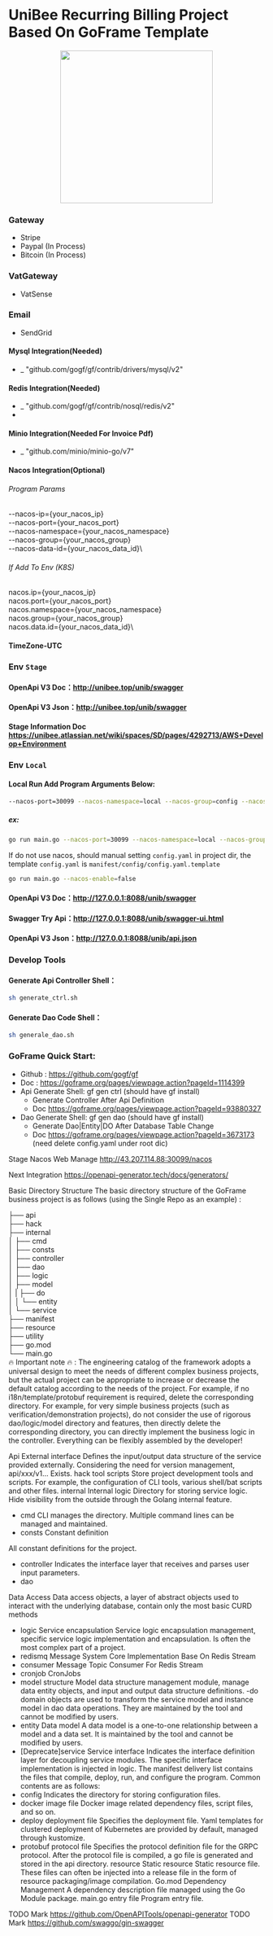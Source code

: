 # UniBee Recurring Billing Project Based On GoFrame Template

<div align=center>
<img src="http://unibee.top/files/invoice/SubStatusAndTimeline.png" width="300"/>
</div>

### Gateway
- Stripe
- Paypal (In Process)
- Bitcoin (In Process)

### VatGateway
- VatSense

### Email
- SendGrid


#### Mysql Integration(Needed)

- \_ "github.com/gogf/gf/contrib/drivers/mysql/v2"

#### Redis Integration(Needed)

- \_ "github.com/gogf/gf/contrib/nosql/redis/v2"
-
#### Minio Integration(Needed For Invoice Pdf)
- \_ "github.com/minio/minio-go/v7"

#### Nacos Integration(Optional)
###### Program Params
--nacos-ip={your_nacos_ip}\
--nacos-port={your_nacos_port}\
--nacos-namespace={your_nacos_namespace}\
--nacos-group={your_nacos_group}\
--nacos-data-id={your_nacos_data_id}\
###### If Add To Env (K8S)
nacos.ip={your_nacos_ip}\
nacos.port={your_nacos_port}\
nacos.namespace={your_nacos_namespace}\
nacos.group={your_nacos_group}\
nacos.data.id={your_nacos_data_id}\

#### TimeZone-UTC

### Env `Stage`

#### OpenApi V3 Doc：http://unibee.top/unib/swagger

#### OpenApi V3 Json：http://unibee.top/unib/swagger

#### Stage Information Doc https://unibee.atlassian.net/wiki/spaces/SD/pages/4292713/AWS+Develop+Environment

### Env `Local`

#### Local Run Add Program Arguments Below: 
```bash
--nacos-port=30099 --nacos-namespace=local --nacos-group=config --nacos-data-id=unib-settings.yaml --nacos-ip=unibee.top
```
##### ex: 
```bash
go run main.go --nacos-port=30099 --nacos-namespace=local --nacos-group=config --nacos-data-id=unib-settings.yaml --nacos-ip=unibee.top
```

If do not use nacos, should manual setting `config.yaml` in project dir, the template `config.yaml` is `manifest/config/config.yaml.template`
```bash
go run main.go --nacos-enable=false
```

#### OpenApi V3 Doc：http://127.0.0.1:8088/unib/swagger

#### Swagger Try Api：http://127.0.0.1:8088/unib/swagger-ui.html

#### OpenApi V3 Json：http://127.0.0.1:8088/unib/api.json

### Develop Tools
#### Generate Api Controller Shell：
```bash
sh generate_ctrl.sh
```
#### Generate Dao Code Shell：
```bash
sh generale_dao.sh
```

### GoFrame Quick Start:
- Github : https://github.com/gogf/gf
- Doc : https://goframe.org/pages/viewpage.action?pageId=1114399
- Api Generate Shell: gf gen ctrl (should have gf install)
  - Generate Controller After Api Definition
  - Doc https://goframe.org/pages/viewpage.action?pageId=93880327
- Dao Generate Shell: gf gen dao (should have gf install)
  - Generate Dao|Entity|DO After Database Table Change 
  - Doc https://goframe.org/pages/viewpage.action?pageId=3673173 (need delete config.yaml under root dic)


Stage Nacos Web Manage
http://43.207.114.88:30099/nacos

Next Integration
https://openapi-generator.tech/docs/generators/

Basic Directory Structure
The basic directory structure of the GoFrame business project is as follows (using the Single Repo as an example) :


├── api\
├── hack\
├── internal\
│   ├── cmd\
│   ├── consts\
│   ├── controller\
│   ├── dao\
│   ├── logic\
│   ├── model\
│   |   ├── do\
│   │   └── entity\
│   └── service\
├── manifest\
├── resource\
├── utility\
├── go.mod\
└── main.go\
🔥 Important note 🔥 : The engineering catalog of the framework adopts a universal design to meet the needs of different complex business projects, but the actual project can be appropriate to increase or decrease the default catalog according to the needs of the project. For example, if no i18n/template/protobuf requirement is required, delete the corresponding directory. For example, for very simple business projects (such as verification/demonstration projects), do not consider the use of rigorous dao/logic/model directory and features, then directly delete the corresponding directory, you can directly implement the business logic in the controller. Everything can be flexibly assembled by the developer!

Api External interface Defines the input/output data structure of the service provided externally. Considering the need for version management, api/xxx/v1... Exists.
hack tool scripts Store project development tools and scripts. For example, the configuration of CLI tools, various shell/bat scripts and other files.
internal Internal logic Directory for storing service logic. Hide visibility from the outside through the Golang internal feature.
- cmd CLI manages the directory. Multiple command lines can be managed and maintained.
- consts
  Constant definition

All constant definitions for the project.

- controller Indicates the interface layer that receives and parses user input parameters.
- dao

Data Access Data access objects, a layer of abstract objects used to interact with the underlying database, contain only the most basic CURD methods
- logic Service encapsulation Service logic encapsulation management, specific service logic implementation and encapsulation. Is often the most complex part of a project.
- redismq Message System Core Implementation Base On Redis Stream
- consumer Message Topic Consumer For Redis Stream 
- cronjob CronJobs
- model structure Model data structure management module, manage data entity objects, and input and output data structure definitions.
  -do domain objects are used to transform the service model and instance model in dao data operations. They are maintained by the tool and cannot be modified by users.
- entity Data model A data model is a one-to-one relationship between a model and a data set. It is maintained by the tool and cannot be modified by users.
- [Deprecate]service Service interface Indicates the interface definition layer for decoupling service modules. The specific interface implementation is injected in logic.
  The manifest delivery list contains the files that compile, deploy, run, and configure the program. Common contents are as follows:
- config Indicates the directory for storing configuration files.
- docker image file Docker image related dependency files, script files, and so on.
- deploy deployment file Specifies the deployment file. Yaml templates for clustered deployment of Kubernetes are provided by default, managed through kustomize.
- protobuf protocol file Specifies the protocol definition file for the GRPC protocol. After the protocol file is compiled, a go file is generated and stored in the api directory.
  resource Static resource Static resource file. These files can often be injected into a release file in the form of resource packaging/image compilation.
  Go.mod Dependency Management A dependency description file managed using the Go Module package.
  main.go entry file Program entry file.


TODO Mark https://github.com/OpenAPITools/openapi-generator
TODO Mark https://github.com/swaggo/gin-swagger